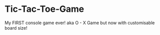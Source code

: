 # Tic-Tac-Toe-Game

My FIRST console game ever!
aka O - X Game but now with customisable board size!
